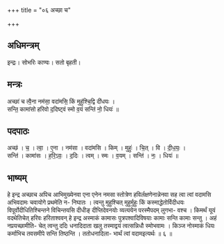 +++
title = "०६ अच्छा च"

+++
## अधिमन्त्रम्
इन्द्रः। सोभरिः काण्वः। सतो बृहती।

## मन्त्रः
अच्छा॑ च त्वै॒ना नम॑सा॒ वदा॑मसि॒ किं मुहु॑श्चि॒द्वि दी॑धयः ।  
सन्ति॒ कामा॑सो हरिवो द॒दिष्ट्वं स्मो व॒यं सन्ति॑ नो॒ धियः॑ ॥

## पदपाठः
अच्छ॑ । च॒ । त्वा॒ । ए॒ना । नम॑सा । वदा॑मसि । किम् । मुहुः॑ । चि॒त् । वि । दी॒ध॒यः॒ ।  
सन्ति॑ । कामा॑सः । ह॒रि॒ऽवः॒ । द॒दिः । त्वम् । स्मः । व॒यम् । सन्ति॑ । नः॒ । धियः॑ ॥

## भाष्यम्
हे इन्द्र अच्छाच अपिच आभिमुख्येनवा एना एनेन नमसा स्तोत्रेण हविर्लक्षणेनान्नेनवा सह त्वा त्वां वदामसि अभिवदामः चवायोगे प्रथमेति न- निघातः । त्वन्तु मुहुश्चित् मुहुर्मुहुः किं कस्माद्धेतोर्विदीधयः विपूर्वोदीधितिश्चिन्तने विचिन्तयसि दीधीङ् दीप्तिदेवनयोः व्यत्ययेन परस्मैपदम् लुगभा- वश्च । किमर्थं यूयं वदथेतिचेत् हरिवः हरिताश्ववन् हे इन्द्र अस्माकं कामासः पुत्रपश्वादिविषयाः कामाः सन्ति कामाः सन्तु । अहं नप्रयच्छामीति- चेत् त्वन्तु ददिः धनादिदाता खलु तस्माद्वयं त्वत्सन्निधौ स्मोभवामः । किञ्ज नोस्माकं धियः कर्माभिच तवसमीपे सन्ति तिष्ठन्ति । ततोधनादिला- भार्थं त्वां वदामइत्यर्थः ॥ ६ ॥
